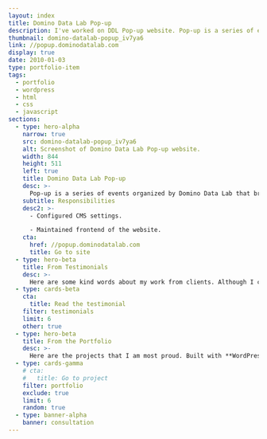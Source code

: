 ```yaml
---
layout: index
title: Domino Data Lab Pop-up
description: I've worked on DDL Pop-up website. Pop-up is a series of events that bring together the data science leaders of today and tomorrow.
thumbnail: domino-datalab-popup_iv7ya6
link: //popup.dominodatalab.com
display: true
date: 2010-01-03
type: portfolio-item
tags:
  - portfolio
  - wordpress
  - html
  - css
  - javascript
sections:
  - type: hero-alpha
    narrow: true
    src: domino-datalab-popup_iv7ya6
    alt: Screenshot of Domino Data Lab Pop-up website.
    width: 844
    height: 511
    left: true
    title: Domino Data Lab Pop-up
    desc: >-
      Pop-up is a series of events organized by Domino Data Lab that bring together the data science leaders of today and tomorrow who are passionate about asking the right questions, identifying problems worth solving and connecting the dots between quantitative research and business value. The website runs on WordPress.
    subtitle: Responsibilities
    desc2: >-
      - Configured CMS settings.

      - Maintained frontend of the website.
    cta:
      href: //popup.dominodatalab.com
      title: Go to site
  - type: hero-beta
    title: From Testimonials
    desc: >-
      Here are some kind words about my work from clients. Although I collaborated with clients from more than 10 countries, most of them came from **The United States**.
  - type: cards-beta
    cta:
      title: Read the testimonial
    filter: testimonials
    limit: 6
    other: true
  - type: hero-beta
    title: From the Portfolio
    desc: >-
      Here are the projects that I am most proud. Built with **WordPress**, **Shopify**, **Jekyll**, and **Hugo**, among others.
  - type: cards-gamma
    # cta:
    #   title: Go to project
    filter: portfolio
    exclude: true
    limit: 6
    random: true
  - type: banner-alpha
    banner: consultation
---
```

